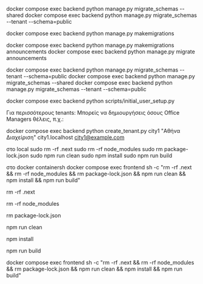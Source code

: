 docker compose exec backend python manage.py migrate_schemas --shared
docker compose exec backend python manage.py migrate_schemas --tenant --schema=public


docker compose exec backend python manage.py  makemigrations

docker compose exec backend python manage.py  makemigrations announcements
docker compose exec backend python manage.py  migrate announcements

docker compose exec backend python manage.py migrate_schemas --tenant --schema=public
docker compose exec backend python manage.py migrate_schemas --shared
docker compose exec backend python manage.py migrate_schemas --tenant --schema=public


docker compose exec backend python scripts/initial_user_setup.py


Για περισσότερους tenants: Μπορείς να δημιουργήσεις όσους Office Managers θέλεις, π.χ.:

docker compose exec backend  python create_tenant.py city1 "Αθήνα Διαχείριση" city1.localhost city1@example.com



στο local
sudo rm -rf .next
sudo rm -rf node_modules
sudo rm package-lock.json
sudo npm run clean
sudo npm install
sudo npm run build

στο docker containersh
docker compose exec frontend sh -c "rm -rf .next && rm -rf node_modules && rm package-lock.json && npm run clean && npm install && npm run build"

 rm -rf .next

 rm -rf node_modules

 rm package-lock.json

 npm run clean

 npm install

 npm run build

docker compose exec frontend sh -c "rm -rf .next && rm -rf node_modules && rm package-lock.json && npm run clean && npm install && npm run build"

